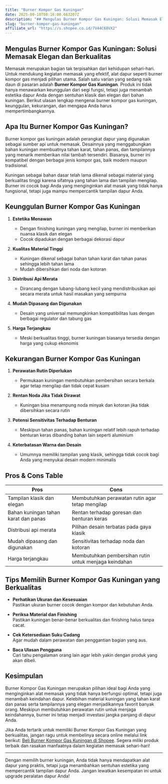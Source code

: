 ```yaml
---
title: "Burner Kompor Gas Kuningan"
date: 2025-09-10T08:16:00.663207Z
description: "## Mengulas Burner Kompor Gas Kuningan: Solusi Memasak Elegan dan Berkualitas..."
slug: "burner-kompor-gas-kuningan"
affiliate_url: "https://s.shopee.co.id/7V44C68VX2"
---
```

## Mengulas Burner Kompor Gas Kuningan: Solusi Memasak Elegan dan Berkualitas

Memasak merupakan bagian tak terpisahkan dari kehidupan sehari-hari. Untuk mendukung kegiatan memasak yang efektif, alat dapur seperti burner kompor gas menjadi pilihan utama. Salah satu varian yang sedang naik daun di pasaran adalah **Burner Kompor Gas Kuningan**. Produk ini tidak hanya menawarkan keunggulan dari segi fungsi, tetapi juga menambah estetika dapur Anda dengan sentuhan klasik dan elegan dari bahan kuningan. Berikut ulasan lengkap mengenai burner kompor gas kuningan, keunggulan, kekurangan, dan mengapa Anda harus mempertimbangkannya.

## Apa Itu Burner Kompor Gas Kuningan?

Burner kompor gas kuningan adalah perangkat dapur yang digunakan sebagai sumber api untuk memasak. Desainnya yang menggabungkan bahan kuningan membuatnya tahan karat, tahan panas, dan tampilannya yang menarik memberikan nilai tambah tersendiri. Biasanya, burner ini kompatibel dengan berbagai jenis kompor gas, baik modern maupun tradisional.

Kuningan sebagai bahan dasar telah lama dikenal sebagai material yang berkualitas tinggi karena sifatnya yang tahan lama dan tampilan mengilap. Burner ini cocok bagi Anda yang menginginkan alat masak yang tidak hanya fungsional, tetapi juga mampu mempercantik tampilan dapur Anda.

## Keunggulan Burner Kompor Gas Kuningan

1. **Estetika Menawan**
   - Dengan finishing kuningan yang mengilap, burner ini memberikan nuansa klasik dan elegan
   - Cocok dipadukan dengan berbagai dekorasi dapur

2. **Kualitas Material Tinggi**
   - Kuningan dikenal sebagai bahan tahan karat dan tahan panas sehingga lebih tahan lama
   - Mudah dibersihkan dari noda dan kotoran

3. **Distribusi Api Merata**
   - Dirancang dengan lubang-lubang kecil yang mendistribusikan api secara merata untuk hasil masakan yang sempurna

4. **Mudah Dipasang dan Digunakan**
   - Desain yang universal memungkinkan kompatibilitas luas dengan berbagai regulator dan tabung gas

5. **Harga Terjangkau**
   - Meski berkualitas tinggi, burner kuningan biasanya tersedia dengan harga yang cukup ekonomis

## Kekurangan Burner Kompor Gas Kuningan

1. **Perawatan Rutin Diperlukan**
   - Permukaan kuningan membutuhkan pembersihan secara berkala agar tetap mengilap dan tidak cepat kusam

2. **Rentan Noda Jika Tidak Dirawat**
   - Kuningan bisa menampung noda minyak dan kotoran jika tidak dibersihkan secara rutin

3. **Potensi Sensitivitas Terhadap Benturan**
   - Meskipun tahan panas, bahan kuningan relatif lebih rapuh terhadap benturan keras dibanding bahan lain seperti aluminium

4. **Keterbatasan Warna dan Desain**
   - Umumnya memiliki tampilan yang klasik, sehingga tidak cocok bagi Anda yang menyukai desain modern minimalis

## Pros & Cons Table

| **Pros**                                    | **Cons**                                             |
|----------------------------------------------|-----------------------------------------------------|
| Tampilan klasik dan elegan                  | Membutuhkan perawatan rutin agar tetap mengilap   |
| Bahan kuningan tahan karat dan panas        | Rentan terhadap goresan dan benturan keras       |
| Distribusi api merata                        | Pilihan desain terbatas pada gaya klasik         |
| Mudah dipasang dan digunakan                | Sensitivitas terhadap noda dan kotoran         |
| Harga terjangkau                            | Membutuhkan pembersihan rutin untuk menjaga keindahan |

## Tips Memilih Burner Kompor Gas Kuningan yang Berkualitas

- **Perhatikan Ukuran dan Kesesuaian**  
Pastikan ukuran burner cocok dengan kompor dan kebutuhan Anda.

- **Periksa Material dan Finishing**  
Pastikan kuningan benar-benar berkualitas dan finishing halus tanpa cacat.

- **Cek Ketersediaan Suku Cadang**  
Agar mudah dalam perawatan dan penggantian bagian yang aus.

- **Baca Ulasan Pengguna**  
Cari tahu pengalaman orang lain agar lebih yakin dengan produk yang akan dibeli.

## Kesimpulan

Burner Kompor Gas Kuningan merupakan pilihan ideal bagi Anda yang menginginkan alat memasak yang tidak hanya berfungsi optimal, tetapi juga menambah keindahan dapur. Kelebihan material kuningan yang tahan karat dan panas serta tampilannya yang elegan menjadikannya favorit banyak orang. Meskipun membutuhkan perawatan rutin untuk menjaga keindahannya, burner ini tetap menjadi investasi jangka panjang di dapur Anda.

Jika Anda tertarik untuk memiliki Burner Kompor Gas Kuningan yang berkualitas, jangan ragu untuk membelinya secara online melalui link berikut: [Beli Burner Kompor Gas Kuningan di Shopee](https://s.shopee.co.id/7V44C68VX2). Segera miliki produk terbaik dan rasakan manfaatnya dalam kegiatan memasak sehari-hari!

---

Dengan memilih burner kuningan, Anda tidak hanya mendapatkan alat dapur yang praktis, tetapi juga menambahkan sentuhan estetika yang mempercantik tampilan dapur Anda. Jangan lewatkan kesempatan ini untuk upgrade peralatan dapur Anda!